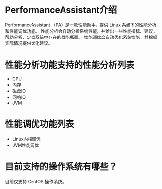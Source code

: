 # PerformanceAssistant介绍
PerformanceAssistant （PA）是一款性能助手，提供 Linux 系统下的性能分析和性能调优功能。
性能分析会自动分析系统性能，并给出一些性能指标、建议，帮助分析、定位系统中存在的性能瓶颈。
性能调优会自动优化系统性能，并根据实际情况提供优化建议。

# 性能分析功能支持的性能分析列表

- CPU
- 内存
- 磁盘IO
- 网络IO
- JVM

# 性能调优功能列表

- Linux内核调优
- JVM性能调优

# 目前支持的操作系统有哪些？
目前仅支持 CentOS 操作系统。